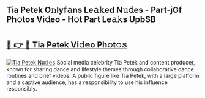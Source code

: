 ## Tia Petek O𝚗lyf𝚊ns Le𝚊𝚔ed N𝚞𝚍es - Part-jGf Ph𝚘tos Vi𝚍eo - H𝚘t Part Le𝚊𝚔s UpbSB

# <h2><a href="http://hf1unai.feru.top/?c=Tia+Petek">🔗 👉 🔴 Tia Petek Vi𝚍𝚎o Ph𝚘t𝚘𝚜</a></h2>

[![Tia Petek Nu𝚍𝚎s](https://i.imgur.com/0TWrTi3.gif)](http://hf1unai.feru.top/?c=Tia+Petek)
Social media celebrity Tia Petek and content producer, known for sharing dance and lifestyle themes through collaborative dance routines and brief videos. A public figure like Tia Petek, with a large platform and a captive audience, has a responsibility to use his influence responsibly. 
